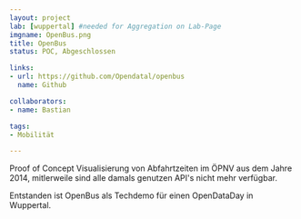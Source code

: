 ```yaml
---
layout: project
lab: [wuppertal] #needed for Aggregation on Lab-Page
imgname: OpenBus.png
title: OpenBus
status: POC, Abgeschlossen

links:
- url: https://github.com/Opendatal/openbus
  name: Github

collaborators:
- name: Bastian

tags:
- Mobilität

---
```


Proof of Concept Visualisierung von Abfahrtzeiten im ÖPNV aus dem Jahre 2014, mitlerweile sind alle damals genutzen API's nicht mehr verfügbar.

Entstanden ist OpenBus als Techdemo für einen OpenDataDay in Wuppertal.
